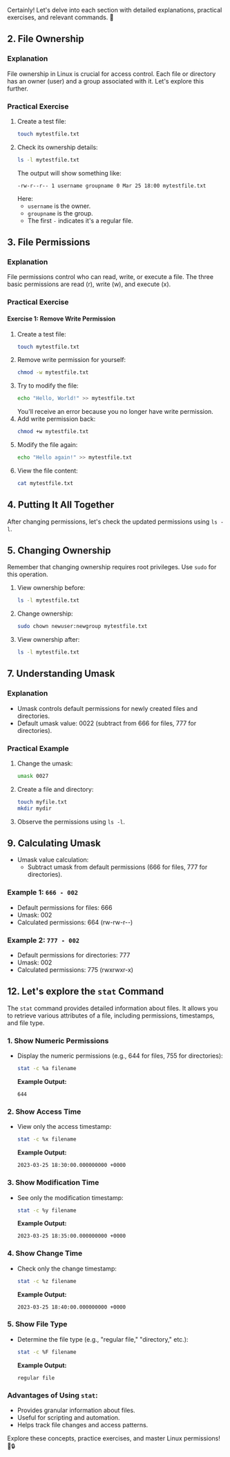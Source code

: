 Certainly! Let's delve into each section with detailed explanations, practical exercises, and relevant commands. 🚀

## 2. **File Ownership**

### Explanation
File ownership in Linux is crucial for access control. Each file or directory has an owner (user) and a group associated with it. Let's explore this further.

### Practical Exercise
1. Create a test file:
   ```bash
   touch mytestfile.txt
   ```
2. Check its ownership details:
   ```bash
   ls -l mytestfile.txt
   ```
   The output will show something like:
   ```
   -rw-r--r-- 1 username groupname 0 Mar 25 18:00 mytestfile.txt
   ```
   Here:
   - `username` is the owner.
   - `groupname` is the group.
   - The first `-` indicates it's a regular file.

## 3. **File Permissions**

### Explanation
File permissions control who can read, write, or execute a file. The three basic permissions are read (r), write (w), and execute (x).

### Practical Exercise

#### Exercise 1: Remove Write Permission
1. Create a test file:
   ```bash
   touch mytestfile.txt
   ```
2. Remove write permission for yourself:
   ```bash
   chmod -w mytestfile.txt
   ```
3. Try to modify the file:
   ```bash
   echo "Hello, World!" >> mytestfile.txt
   ```
   You'll receive an error because you no longer have write permission.
4. Add write permission back:
   ```bash
   chmod +w mytestfile.txt
   ```
5. Modify the file again:
   ```bash
   echo "Hello again!" >> mytestfile.txt
   ```
6. View the file content:
   ```bash
   cat mytestfile.txt
   ```

## 4. **Putting It All Together**

After changing permissions, let's check the updated permissions using `ls -l`.

## 5. **Changing Ownership**

Remember that changing ownership requires root privileges. Use `sudo` for this operation.

1. View ownership before:
   ```bash
   ls -l mytestfile.txt
   ```
2. Change ownership:
   ```bash
   sudo chown newuser:newgroup mytestfile.txt
   ```
3. View ownership after:
   ```bash
   ls -l mytestfile.txt
   ```

## 7. **Understanding Umask**

### Explanation
- Umask controls default permissions for newly created files and directories.
- Default umask value: 0022 (subtract from 666 for files, 777 for directories).

### Practical Example
1. Change the umask:
   ```bash
   umask 0027
   ```
2. Create a file and directory:
   ```bash
   touch myfile.txt
   mkdir mydir
   ```
3. Observe the permissions using `ls -l`.

## 9. **Calculating Umask**

- Umask value calculation:
  - Subtract umask from default permissions (666 for files, 777 for directories).

### Example 1: `666 - 002`
- Default permissions for files: 666
- Umask: 002
- Calculated permissions: 664 (rw-rw-r--)

### Example 2: `777 - 002`
- Default permissions for directories: 777
- Umask: 002
- Calculated permissions: 775 (rwxrwxr-x)



## 12. Let's explore the `stat` Command

The `stat` command provides detailed information about files. It allows you to retrieve various attributes of a file, including permissions, timestamps, and file type.

### 1. **Show Numeric Permissions**
- Display the numeric permissions (e.g., 644 for files, 755 for directories):
    ```bash
    stat -c %a filename
    ```
    **Example Output:**
    ```
    644
    ```

### 2. **Show Access Time**
- View only the access timestamp:
    ```bash
    stat -c %x filename
    ```
    **Example Output:**
    ```
    2023-03-25 18:30:00.000000000 +0000
    ```

### 3. **Show Modification Time**
- See only the modification timestamp:
    ```bash
    stat -c %y filename
    ```
    **Example Output:**
    ```
    2023-03-25 18:35:00.000000000 +0000
    ```

### 4. **Show Change Time**
- Check only the change timestamp:
    ```bash
    stat -c %z filename
    ```
    **Example Output:**
    ```
    2023-03-25 18:40:00.000000000 +0000
    ```

### 5. **Show File Type**
- Determine the file type (e.g., "regular file," "directory," etc.):
    ```bash
    stat -c %F filename
    ```
    **Example Output:**
    ```
    regular file
    ```

### Advantages of Using `stat`:
- Provides granular information about files.
- Useful for scripting and automation.
- Helps track file changes and access patterns.


Explore these concepts, practice exercises, and master Linux permissions! 🐧🔒
